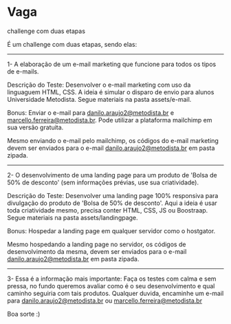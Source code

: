 # Vaga
challenge com duas etapas

É um challenge com duas etapas, sendo elas:
___________________________________________________________________________________________________________________________________________________________
1- A elaboração de um e-mail marketing que funcione para todos os tipos de e-mails.

Descrição do Teste: Desenvolver o e-mail marketing com uso da linguaguem HTML, CSS. A ideia é simular o disparo de envio para alunos Universidade Metodista. Segue materiais na pasta assets/e-mail.

Bonus: Enviar o e-mail para danilo.araujo2@metodista.br e marcello.ferreira@metodista.br. Pode utilizar a plataforma mailchimp em sua versão gratuita.

Mesmo enviando o e-mail pelo mailchimp, os códigos do e-mail marketing devem ser enviados para o e-mail danilo.araujo2@metodista.br em pasta zipada.

___________________________________________________________________________________________________________________________________________________________
2- O desenvolvimento de uma landing page para um produto de 'Bolsa de 50% de desconto' (sem informações prévias, use sua criatividade).

Descrição do Teste: Desenvolver uma landing page 100% responsiva para divulgação do produto de 'Bolsa de 50% de desconto'. Aqui a ideia é usar toda criatividade mesmo, precisa conter HTML, CSS, JS ou Boostraap. Segue materiais na pasta assets/landingpage.

Bonus: Hospedar a landing page em qualquer servidor como o hostgator.

Mesmo hospedando a landing page no servidor, os códigos de desenvolvimento da mesma, devem ser enviados para o e-mail danilo.araujo2@metodista.br em pasta zipada.

___________________________________________________________________________________________________________________________________________________________

3- Essa é a informação mais importante: Faça os testes com calma e sem pressa, no fundo queremos avaliar como é o seu desenvolvimento e qual caminho seguiria com tais produtos. Qualquer duvida, encaminhe um e-mail para danilo.araujo2@metodista.br ou marcello.ferreira@metodista.br

Boa sorte :)

